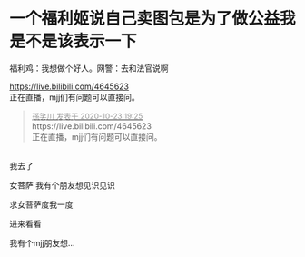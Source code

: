 # 一个福利姬说自己卖图包是为了做公益我是不是该表示一下


福利鸡：我想做个好人。网警：去和法官说啊

https://live.bilibili.com/4645623<br />
正在直播，mjj们有问题可以直接问。

<div class="quote"><blockquote><font size="2"><a href="https://www.hostloc.com/forum.php?mod=redirect&amp;goto=findpost&amp;pid=9342723&amp;ptid=757716" target="_blank"><font color="#999999">孫笑川 发表于 2020-10-23 19:25</font></a></font><br />
https://live.bilibili.com/4645623<br />
正在直播，mjj们有问题可以直接问。</blockquote></div><br />
我去了<img src="static/image/smiley/yct/022.gif" smilieid="42" border="0" alt="" />

女菩萨 我有个朋友想见识见识

求女菩萨度我一度

进来看看

我有个mjj朋友想…
